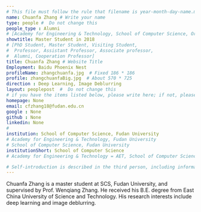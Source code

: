 ```yaml
---
# This file must follow the rule that filename is year-month-day-name.md .
name: Chuanfa Zhang # Write your name
type: people #  Do not change this
people_type : Alumni
# [Academy for Engineering & Technology, School of Computer Science, Organizer]
showtitle: Master Student in 2018
# [PhD Student, Master Student, Visiting Student,
#  Professor, Assistant Professor, Associate professor,
#  Alumni, Cooperation Professor]
title: Chuanfa Zhang # Website Title
Employment: Baidu Phoenix Nest
profileName: zhangchuanfa.jpg  # Fixed 186 * 186
profile: zhangchuanfaBig.jpg  # About 570 * 725
direction : Deep Learning, Image Deblurring
layout: peoplepost  #  Do not change this
# if you have the items listed below, please write here; if not, please write None.
homepage: None
email: cfzhang18@fudan.edu.cn
google : None
github : None
linkedin: None
#
institution: School of Computer Science, Fudan University
# Academy for Engineering & Technology, Fudan University
# School of Computer Science, Fudan University
institutionShort: School of Computer Science
# Academy for Engineering & Technology = AET, School of Computer Science = SCS

# Self-introduction is described in the third person, including information such as educational experience
---
```


Chuanfa Zhang is a master student at SCS, Fudan University, and supervised by Prof. Wenqiang Zhang. He received his B.E. degree from East China University of Science and Technology. His research interests include deep learning and image deblurring.
